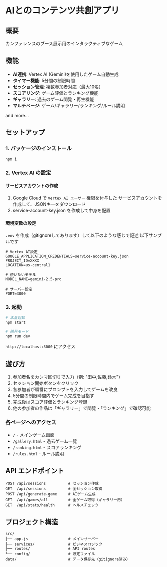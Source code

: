 # AIとのコンテンツ共創アプリ

## 概要

カンファレンスのブース展示用のインタラクティブなゲーム

## 機能

- **AI連携**: Vertex AI (Gemini)を使用したゲーム自動生成
- **タイマー機能**: 5分間の制限時間
- **セッション管理**: 複数参加者対応（最大10名）
- **スコアリング**: ゲーム評価とランキング機能
- **ギャラリー**: 過去のゲーム閲覧・再生機能
- **マルチページ**: ゲーム/ギャラリー/ランキング/ルール説明

and more...

## セットアップ

### 1. パッケージのインストール

```bash
npm i
```

### 2. Vertex AI の設定

#### サービスアカウントの作成

1. Google Cloud で `Vertex AI ユーザー` 権限を付与した サービスアカウントを作成して、JSONキーをダウンロード
2. service-account-key.json を作成して中身を配置


#### 環境変数の設定

`.env` を作成（gitignoreしてあります）して以下のような感じで記述
以下サンプルです

```env
# Vertex AI設定
GOOGLE_APPLICATION_CREDENTIALS=service-account-key.json
PROJECT_ID=XXXX
LOCATION=us-central1

# 使いたいモデル
MODEL_NAME=gemini-2.5-pro

# サーバー設定
PORT=3000
```

### 3. 起動

```bash
# 本番起動
npm start

# 開発モード
npm run dev
```

`http://localhost:3000` にアクセス

## 遊び方
1. 参加者名をカンマ区切りで入力（例: "田中,佐藤,鈴木"）
2. セッション開始ボタンをクリック
3. 各参加者が順番にプロンプトを入力してゲームを改良
4. 5分間の制限時間内でゲーム完成を目指す
5. 完成後はスコア評価とランキング登録
6. 他の参加者の作品は「ギャラリー」で閲覧・「ランキング」で確認可能

### 各ページへのアクセス
- `/` - メインゲーム画面
- `/gallery.html` - 過去ゲーム一覧
- `/ranking.html` - スコアランキング
- `/rules.html` - ルール説明

## API エンドポイント
```
POST /api/sessions          # セッション作成
GET  /api/sessions          # 全セッション取得
POST /api/generate-game     # AIゲーム生成
GET  /api/games/all         # 全ゲーム取得（ギャラリー用）
GET  /api/stats/health      # ヘルスチェック
```

## プロジェクト構造
```
src/
├── app.js                  # メインサーバー
├── services/               # ビジネスロジック
├── routes/                 # API routes
└── config/                 # 設定ファイル
data/                       # データ保存先（gitignore済み）
```
